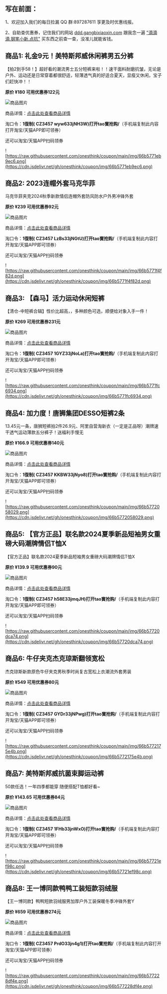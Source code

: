 ## 写在前面：

1、欢迎加入我们的每日捡漏 QQ 群:897287611 享更及时优惠线报。

2、自助查优惠券，记住我们的网站 [ddd.gangbixiaoxin.com](https://ddd.gangbixiaoxin.com) 跟我念一遍 ["滴滴滴.钢笔小新.点抗"](https://ddd.gangbixiaoxin.com) 买东西之前查一查，没准儿就能省钱。

## 商品1: 礼金9元！美特斯邦威休闲裤男五分裤

【拍2到手58！】超好看的潮流男士五分短裤来啦！！速干面料耐磨抗皱，无论是户外、运动还是日常穿着都很舒适，轻薄透气真的好适合夏天，显瘦又休闲，宝子们赶快冲！！

**原价 ¥180 可用优惠券122元**

![商品图片](https://img.alicdn.com/i3/2217610508747/O1CN01Eugv8M2EUBMFKDqBt_!!2217610508747.jpg)

商品详情：[点击此处查看商品详情](https://s.click.taobao.com/t?e=m%3D2%26s%3DGS5sGEZHDhZw4vFB6t2Z2ueEDrYVVa64yK8Cckff7TVRAdhuF14FMUOq8z4yuurVRitN3%2FurF3zWbLW7uhxyboGvCrJWHk1%2FTyVl44vrPmd3miNKHWpinpVm%2FOAUUFw71qrpxiwMoCNxc1AtbZGVS1YxJ6el%2FgmRExcKFXofsuvNEPXytV9ALoS4zvCRUrqu7DVKqh2%2Fwpk5bnhhNcR9DC%2B5jFCzHbfD8lnkZ3VVm8kap2tmg4wMtEYdnS9eqCD%2F6N9nzeNOkrpTU1UpnLcQJ9kYvQZuIwx3oGeIQL4Fi9H8e%2BvQKWzdULYKNabtGq7ohgcbUccTft%2B228n1ngbVmA%3D%3D&amp;union_lens=lensId:TAPI@1723168521@213cc544_1235_19134d8fc6b_4562@01)

淘口令：**1復制( CZ3457 wyw633jNH3W)打开tao寳抢购/**（手机端复制此内容打开淘宝/天猫APP即可领券）</p>

还可以淘宝/天猫APP扫码领券

![https://raw.githubusercontent.com/onesthink/coupon/main/img/66b5771eb9ec6.png](https://cdn.jsdelivr.net/gh/onesthink/coupon/img/66b5771eb9ec6.png)

## 商品2: 2023连帽外套马克华菲

马克华菲夹克2024秋季新款情侣连帽外套防风防水户外男冲锋外套

**原价 ¥239 可用优惠券92元**

![商品图片](https://img.alicdn.com/bao/uploaded/i4/2216462838056/O1CN01hXwoEW29Nhcyf0G3j_!!0-item_pic.jpg)

商品详情：[点击此处查看商品详情](https://s.click.taobao.com/t?e=m%3D2%26s%3DX%2F765fK6Sihw4vFB6t2Z2ueEDrYVVa64yK8Cckff7TVRAdhuF14FMUOq8z4yuurV8sviUM61dt3WbLW7uhxyboGvCrJWHk1%2FTyVl44vrPmd3miNKHWpinpVm%2FOAUUFw71qrpxiwMoCNxc1AtbZGVS2REqRPhsY%2BHNg3yPE7yfCPNEPXytV9ALoS4zvCRUrquHKeC8Ag3nSZql9W3XkrsdR1v4xVodpTq5QTyKwLOg9PmRnCVUcIY8dO%2FzgD9tmmuWpzdZ26uC%2FEbkJ5QxPS2Ci%2FKfJmqgrYAfWsUjZoD5RD2pCune%2BiBSwkoevd%2FAaaODseal0NfMDXJpWvVCAyWdKJn5AyUbPoV&amp;union_lens=lensId:TAPI@1723168522@212b4b84_1256_19134d90228_6416@01)

淘口令：**1復制( CZ3457 LzBs33jNGtU)打开tao寳抢购/**（手机端复制此内容打开淘宝/天猫APP即可领券）</p>

还可以淘宝/天猫APP扫码领券

![https://raw.githubusercontent.com/onesthink/coupon/main/img/66b5771f4f82d.png](https://cdn.jsdelivr.net/gh/onesthink/coupon/img/66b5771f4f82d.png)

## 商品3: 【森马】活力运动休闲短裤

【清仓-中短裤合辑】性价比超高，，多种颜色可选，顺便给对象入手一件！

**原价 ¥269 可用优惠券231元**

![商品图片](https://img.alicdn.com/imgextra/i1/1015383959/O1CN01Wpe6QC1f7H0GIbsYE_!!1015383959.png)

商品详情：[点击此处查看商品详情](https://s.click.taobao.com/t?e=m%3D2%26s%3DhPW7DC51wPJw4vFB6t2Z2ueEDrYVVa64yK8Cckff7TVRAdhuF14FMUOq8z4yuurVxq3IhSJN6GTWbLW7uhxyboGvCrJWHk1%2FTyVl44vrPmd3miNKHWpinpVm%2FOAUUFw71qrpxiwMoCNxc1AtbZGVS6n1SkM9L1%2F3TUgebh2eQYQLZMqoQW%2BfuKGzo1lVxIioXhstgK9lD6VBgUV4hzrTEQc9S%2F%2FD0WcQcULEuJgvH3EQM4iDounrFtED246BVxYaFJ%2FB3%2FGvFIM4%2BfirBrx7mM7AMx9cWAx%2BEiM%2FlSG%2FbZR7TUpIfsGNgNgH3aq9JIm7U1NVKZy3ECfGDF1NzTQoPw%3D%3D&amp;union_lens=lensId:TAPI@1723168524@212bef65_1239_19134d908da_4d31@01)

淘口令：**1復制( CZ3457 1GYZ33jNoLa)打开tao寳抢购/**（手机端复制此内容打开淘宝/天猫APP即可领券）</p>

还可以淘宝/天猫APP扫码领券

![https://raw.githubusercontent.com/onesthink/coupon/main/img/66b5771fc6934.png](https://cdn.jsdelivr.net/gh/onesthink/coupon/img/66b5771fc6934.png)

## 商品4: 加力度！唐狮集团DESSO短裤2条

13.45元一条，唐狮短裤拍2件26.9元、阿里自营淘新衣（一定是正品呀）潮牌速干透气运动薄款五分裤子！送福利手慢无

**原价 ¥166.9 可用优惠券140元**

![商品图片](https://img.alicdn.com/i2/2217925138855/O1CN01QpYGRb2FHe8ii6ulC_!!2217925138855-0-scmitem8439000.jpg)

商品详情：[点击此处查看商品详情](https://s.click.taobao.com/t?e=m%3D2%26s%3DwKZPEkQYc6hw4vFB6t2Z2ueEDrYVVa64XoO8tOebS%2BdRAdhuF14FMUOq8z4yuurVlovu%2FCElQOvWbLW7uhxyboGvCrJWHk1%2FTyVl44vrPmd3miNKHWpinpVm%2FOAUUFw71qrpxiwMoCNxc1AtbZGVS5rHbFi7jj19g0RsJgeNNkMLZMqoQW%2BfuKGzo1lVxIioR5ZA4PMOzLs1uxynETFIaXSP%2FctONZJYkD4IOthrB1To6RKraMrGGYXV7fzy4RV9lbRMz6GTKAYZjQKfJ2UQf03O4wtQ3K90k8IJaq3v7HKi0taMkiXzqT1XgImQ1I5LX0%2B3obhRTo5xKmPmpIKZsA%3D%3D&amp;union_lens=lensId:TAPI@1723168527@213c42f6_1267_19134d912e7_6713@01)

淘口令：**1復制( CZ3457 KKBW33jNyo8)打开tao寳抢购/**（手机端复制此内容打开淘宝/天猫APP即可领券）</p>

还可以淘宝/天猫APP扫码领券

![https://raw.githubusercontent.com/onesthink/coupon/main/img/66b5772058029.png](https://cdn.jsdelivr.net/gh/onesthink/coupon/img/66b5772058029.png)

## 商品5: 【官方正品】联名款2024夏季新品短袖男女重磅大码潮牌情侣T恤X

【官方正品】联名款2024夏季新品短袖男女重磅大码潮牌情侣T恤X

**原价 ¥139.9 可用优惠券90元**

![商品图片](https://img.alicdn.com/bao/uploaded/i4/2215976175065/O1CN01opG4mf1nHp2WvBhSL_!!0-item_pic.jpg)

商品详情：[点击此处查看商品详情](https://s.click.taobao.com/t?e=m%3D2%26s%3DHuwQJL%2Fdo%2Ftw4vFB6t2Z2ueEDrYVVa64yK8Cckff7TVRAdhuF14FMUOq8z4yuurVMMgx22UI05bWbLW7uhxyboGvCrJWHk1%2FTyVl44vrPmd3miNKHWpinpVm%2FOAUUFw71qrpxiwMoCNxc1AtbZGVSzrP3UBkubxGCf3GymNVs0LNEPXytV9ALoS4zvCRUrqugRbTZRyk9%2BtwHcqG74FU%2BxvgBiilQ3N9gKgo7lofvSRA%2FBEg%2F5rPBsWh04HM28VFekSlM6svYRgbkJ5QxPS2Ci%2FKfJmqgrYAfWsUjZoD5RD6bZGC7OJEqOZuxaZKL076Dseal0NfMDXJpWvVCAyWdKJn5AyUbPoV&amp;union_lens=lensId:TAPI@1723168528@213def39_1251_19134d91853_7136@01)

淘口令：**1復制( CZ3457 h58E33jmqJH)打开tao寳抢购/**（手机端复制此内容打开淘宝/天猫APP即可领券）</p>

还可以淘宝/天猫APP扫码领券

![https://raw.githubusercontent.com/onesthink/coupon/main/img/66b57720dca74.png](https://cdn.jsdelivr.net/gh/onesthink/coupon/img/66b57720dca74.png)

## 商品6: 牛仔夹克杰克琼斯翻领宽松

杰克琼斯新款原色牛仔夹克男秋季时尚复古宽松上衣潮流外套男装

**原价 ¥549 可用优惠券80元**

![商品图片](https://img.alicdn.com/bao/uploaded/i1/305358018/O1CN01gAsr7Q296IdNw87lb-305358018.jpg)

商品详情：[点击此处查看商品详情](https://s.click.taobao.com/t?e=m%3D2%26s%3DxckQVqxPjTtw4vFB6t2Z2ueEDrYVVa64yK8Cckff7TVRAdhuF14FMUOq8z4yuurV79%2FTFaMDK6TWbLW7uhxyboGvCrJWHk1%2FTyVl44vrPmd3miNKHWpinpVm%2FOAUUFw71qrpxiwMoCNxc1AtbZGVS1JyFYm4pUhdmfjWPXRgfcKMHuv7RoNv0Q0jFsbsQ7KWZV11gMGs3wcSsXV66PjbDxOaSkjaDKDl8D9YTY1rvFiwVx8OHaIi%2Ff0mT6AK44AclbRMz6GTKAYZjQKfJ2UQf03O4wtQ3K90k8IJaq3v7HLTH33mDtT0BwCelNxuw%2FfpX0%2B3obhRTo5xKmPmpIKZsA%3D%3D&amp;union_lens=lensId:TAPI@1723168529@21087013_1254_19134d91e3f_bb6e@01)

淘口令：**1復制( CZ3457 GYDr33jNPwg)打开tao寳抢购/**（手机端复制此内容打开淘宝/天猫APP即可领券）</p>

还可以淘宝/天猫APP扫码领券

![https://raw.githubusercontent.com/onesthink/coupon/main/img/66b5772175e4b.png](https://cdn.jsdelivr.net/gh/onesthink/coupon/img/66b5772175e4b.png)

## 商品7: 美特斯邦威抗菌束脚运动裤

50款任选！一年四季都能穿
随便搭配T恤都好看~

**原价 ¥143.65 可用优惠券84元**

![商品图片](https://img.alicdn.com/i1/3915633659/O1CN01jfhQZB1ctsBNsWI04-3915633659.jpg)

商品详情：[点击此处查看商品详情](https://s.click.taobao.com/t?e=m%3D2%26s%3D3Zpfj0yhU6Zw4vFB6t2Z2ueEDrYVVa64yK8Cckff7TVRAdhuF14FMY6eGkgTn3q%2BRitN3%2FurF3zWbLW7uhxyboGvCrJWHk1%2FTyVl44vrPmd3miNKHWpinpVm%2FOAUUFw71qrpxiwMoCNxc1AtbZGVS9RI4rqci%2B3MzyVmaVxvLyMLZMqoQW%2BfuKGzo1lVxIio760UzThbXFo1t2%2BtF%2FJ6kUe7BBs1hmlt3d1mn%2BD%2FNZxtrp8Xk%2BtyOJw2Uu5maT3ilbRMz6GTKAYZjQKfJ2UQf03O4wtQ3K90k8IJaq3v7HJELf6goGCYnsVwM6I6PqP6X0%2B3obhRTo5xKmPmpIKZsA%3D%3D&amp;union_lens=lensId:TAPI@1723168531@2107155a_1228_19134d92583_35d6@01)

淘口令：**1復制( CZ3457 1FHb33jnWxO)打开tao寳抢购/**（手机端复制此内容打开淘宝/天猫APP即可领券）</p>

还可以淘宝/天猫APP扫码领券

![https://raw.githubusercontent.com/onesthink/coupon/main/img/66b57721ef98c.png](https://cdn.jsdelivr.net/gh/onesthink/coupon/img/66b57721ef98c.png)

## 商品8: 王一博同款鸭鸭工装短款羽绒服

【王一博同款】鸭鸭短款羽绒服男加厚户外工装保暖冬季冲锋外套Y

**原价 ¥659 可用优惠券274元**

![商品图片](https://img.alicdn.com/bao/uploaded/i2/2209258122706/O1CN01efX9BH1VrOjBIFYfx_!!0-item_pic.jpg)

商品详情：[点击此处查看商品详情](https://s.click.taobao.com/t?e=m%3D2%26s%3DC6Z2kCvdY4Zw4vFB6t2Z2ueEDrYVVa64yK8Cckff7TVRAdhuF14FMY6eGkgTn3q%2B5x%2BIUlGKNpXWbLW7uhxyboGvCrJWHk1%2FTyVl44vrPmd3miNKHWpinpVm%2FOAUUFw71qrpxiwMoCNxc1AtbZGVS0W8Du8MvM9wWa1s%2BzRgIWPNEPXytV9ALoS4zvCRUrqusBPxwcHENRDizOt0o09OoQJqi6tU7x5SAuxkxpaXHzF1cgm0kBQHYg%2FAsV1Pd2M%2FG8O1DU0JxV4bkJ5QxPS2Ci%2FKfJmqgrYAfWsUjZoD5RBUlA5QiGihIVX7eFerIKTkDseal0NfMDXJpWvVCAyWdKJn5AyUbPoV&amp;union_lens=lensId:TAPI@1723168535@213e6c04_1230_19134d9359d_5657@01)

淘口令：**1復制( CZ3457 PrdO33jn4g1)打开tao寳抢购/**（手机端复制此内容打开淘宝/天猫APP即可领券）</p>

还可以淘宝/天猫APP扫码领券

![https://raw.githubusercontent.com/onesthink/coupon/main/img/66b577228df4e.png](https://cdn.jsdelivr.net/gh/onesthink/coupon/img/66b577228df4e.png)

